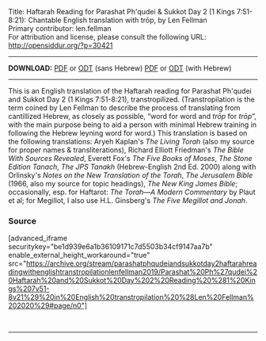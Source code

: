 <html>
<head></head>
<body>
Title: Haftarah Reading for Parashat Ph'qudei & Sukkot Day 2 (1 Kings 7:51-8:21): Chantable English translation with trōp, by Len Fellman<br />
Primary contributor: len.fellman<br />
For attribution and license, please consult the following URL: <a href="http://opensiddur.org/?p=30421">http://opensiddur.org/?p=30421</a>
<p />
<hr />

<strong>DOWNLOAD:</strong> 
<a href="https://archive.org/download/parashatphqudeiandsukkotday2haftarahreadingwithenglishtranstropilationlenfellman2019/Parashat%20Ph%27qudei%20Haftarah%20and%20Sukkot%20Day%202%20Reading%20%281%20Kings%207v51-8v21%29%20in%20English%20transtropilation%20%28Len%20Fellman%202020%29%20-%20english%20only.pdf">PDF</a> or <a href="https://archive.org/download/parashatphqudeiandsukkotday2haftarahreadingwithenglishtranstropilationlenfellman2019/Parashat%20Ph%27qudei%20Haftarah%20and%20Sukkot%20Day%202%20Reading%20%281%20Kings%207v51-8v21%29%20in%20English%20transtropilation%20%28Len%20Fellman%202020%29%20-%20english%20only.odt">ODT</a> (sans Hebrew)
<a href="https://archive.org/download/parashatphqudeiandsukkotday2haftarahreadingwithenglishtranstropilationlenfellman2019/Parashat%20Ph%27qudei%20Haftarah%20and%20Sukkot%20Day%202%20Reading%20%281%20Kings%207v51-8v21%29%20in%20English%20transtropilation%20%28Len%20Fellman%202020%29.pdf">PDF</a> or <a href="https://archive.org/download/parashatphqudeiandsukkotday2haftarahreadingwithenglishtranstropilationlenfellman2019/Parashat%20Ph%27qudei%20Haftarah%20and%20Sukkot%20Day%202%20Reading%20%281%20Kings%207v51-8v21%29%20in%20English%20transtropilation%20%28Len%20Fellman%202020%29.odt">ODT</a> (with Hebrew)

<hr />

This is an English translation of the Haftarah reading for Parashat Ph'qudei and Sukkot Day 2 (1 Kings 7:51-8:21), transtropilized. (Transtropilation is the term coined by Len Fellman to describe the process of translating from cantillized Hebrew, as closely as possible, “word for word and <em>trōp</em> for <em>trōp</em>”, with the main purpose being to aid a person with minimal Hebrew training in following the Hebrew leyning word for word.) This translation is based on the following translations: Aryeh Kaplan's <em>The Living Torah</em> (also my source for proper names &amp; transliterations), Richard Elliott Friedman's <em>The Bible With Sources Revealed</em>, Everett Fox's <em>The Five Books of Moses</em>, <em>The Stone Edition Tanach</em>, <em>The JPS Tanakh</em> (Hebrew-English 2nd Ed. 2000) along with Orlinsky's <em>Notes on the New Translation of the Torah</em>, <em>The Jerusalem Bible</em> (1966, also my source for topic headings), <em>The New King James Bible</em>; occasionally, esp. for Haftarot: <em>The Torah—A Modern Commentary</em> by Plaut et al; for Megillot, I also use H.L. Ginsberg's <em>The Five Megillot and Jonah</em>.

<h3>Source</h3>

[advanced_iframe securitykey="be1d939e6a1b36109171c7d5503b34cf9147aa7b" enable_external_height_workaround="true" src="https://archive.org/stream/parashatphqudeiandsukkotday2haftarahreadingwithenglishtranstropilationlenfellman2019/Parashat%20Ph%27qudei%20Haftarah%20and%20Sukkot%20Day%202%20Reading%20%281%20Kings%207v51-8v21%29%20in%20English%20transtropilation%20%28Len%20Fellman%202020%29#page/n0"]

&nbsp;

<hr />

&nbsp;
</body>
</html>
